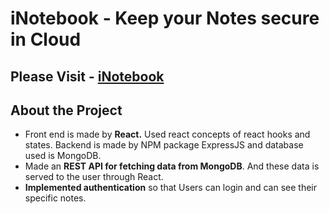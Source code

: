 # iNotebook - Keep your Notes secure in Cloud

## Please Visit - [iNotebook](https://inotebook108.netlify.app)



## About the Project
* Front end is made by **React.** Used react concepts of react hooks and states. Backend is made by NPM package ExpressJS and database used is MongoDB.
* Made an **REST API for fetching data from MongoDB**. And these data is served to the user through React.
* **Implemented authentication** so that Users can login and can see their specific notes.
